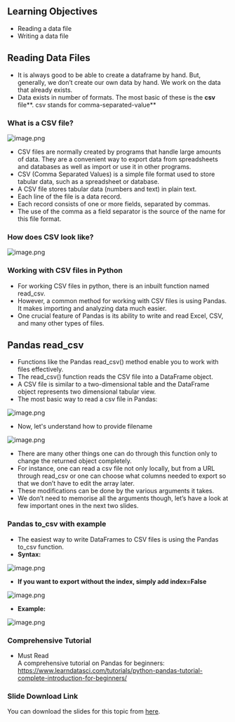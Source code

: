 ## Learning Objectives

* Reading a data file
* Writing a data file

## Reading Data Files

* It is always good to be able to create a dataframe by hand. But, generally, we don’t create our own data by hand. We work on the data that already exists.
* Data exists in number of formats. The most basic of these is the **csv** file**. csv stands for comma-separated-value**

### **What is a CSV file?**









![image.png](https://dphi-live.s3.amazonaws.com/media_uploads/image_d9f0b76fe56547028e47aadd24a72420.png)










* CSV files are normally created by programs that handle large amounts of data. They are a convenient way to export data from spreadsheets and databases as well as import or use it in other programs.&#x20;
* CSV (Comma Separated Values) is a simple file format used to store tabular data, such as a spreadsheet or database.&#x20;
* A CSV file stores tabular data (numbers and text) in plain text.&#x20;
* Each line of the file is a data record.&#x20;
* Each record consists of one or more fields, separated by commas.&#x20;
* The use of the comma as a field separator is the source of the name for this file format.

### How does CSV look like?










![image.png](https://dphi-live.s3.amazonaws.com/media_uploads/image_3d8387f243f04387b7e26c2dfb87fef2.png)










### Working with CSV files in Python

* For working CSV files in python, there is an inbuilt function named read\_csv.
* However, a common method for working with CSV files is using Pandas. It makes importing and analyzing data much easier.
* One crucial feature of Pandas is its ability to write and read Excel, CSV, and many other types of files.&#x20;

## Pandas read_csv

* Functions like the Pandas read\_csv() method enable you to work with files effectively.&#x20;
* The read\_csv() function reads the CSV file into a DataFrame object.
* A CSV file is similar to a two-dimensional table and the DataFrame object represents two dimensional tabular view.
* The most basic way to read a csv file in Pandas:&#x20;






![image.png](https://dphi-live.s3.amazonaws.com/media_uploads/image_05cbcb6e9bd7452ca0a20d6632799f3c.png)





* Now, let's understand how to provide filename






![image.png](https://dphi-live.s3.amazonaws.com/media_uploads/image_3ab585b60bf7438388328132eb62eed7.png)





* There are many other things one can do through this function only to change the returned object completely.&#x20;
* For instance, one can read a csv file not only locally, but from a URL through read\_csv or one can choose what columns needed to export so that we don’t have to edit the array later.
* These modifications can be done by the various arguments it takes.
* We don’t need to memorise all the arguments though, let’s have a look at few important ones in the next two slides.

### Pandas to\_csv with example

* The easiest way to write DataFrames to CSV files is using the Pandas to\_csv function.
* **Syntax:**




![image.png](https://dphi-live.s3.amazonaws.com/media_uploads/image_f5966255a3954954b00b240424e929c9.png)



* **If you want to export without the index, simply add index=False**

![image.png](https://dphi-live.s3.amazonaws.com/media_uploads/image_c2d4878eb34d465f98240d3894801922.png)

* **Example:**



![image.png](https://dphi-live.s3.amazonaws.com/media_uploads/image_35a79b4cb9284d7bab939c655c8bb735.png)

### Comprehensive Tutorial

* Must Read  
A comprehensive tutorial on Pandas for beginners:  
https://www.learndatasci.com/tutorials/python-pandas-tutorial-complete-introduction-for-beginners/

### Slide Download Link

You can download the slides for this topic from [here](https://docs.google.com/presentation/d/1QOGc8ltwHv6SlvVe9beXwSGmEzPmR-dKUsqFa6WBYzg/edit?usp=sharing).